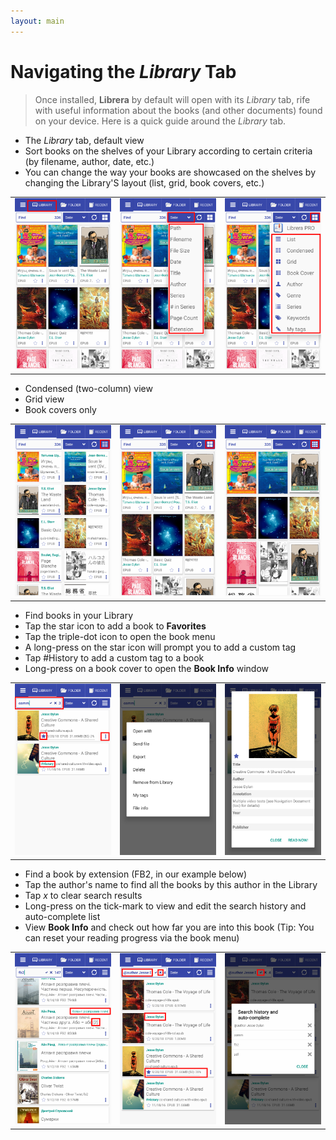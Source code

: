 ```yaml
---
layout: main
---
```


# Navigating the _Library_ Tab

> Once installed, **Librera** by default will open with its _Library_ tab, rife with useful information about the books (and other documents) found on your device. Here is a quick guide around the _Library_ tab.

* The _Library_ tab, default view
* Sort books on the shelves of your Library according to certain criteria (by filename, author, date, etc.)
* You can change the way your books are showcased on the shelves by changing the Library'S layout (list, grid, book covers, etc.)

||||
|-|-|-|
|![](1.png)|![](2.png)|![](3.png)|

* Condensed (two-column) view
* Grid view
* Book covers only

||||
|-|-|-|
|![](4.png)|![](5.png)|![](6.png)|

* Find books in your Library
* Tap the star icon to add a book to **Favorites**
* Tap the triple-dot icon to open the book menu
* A long-press on the star icon will prompt you to add a custom tag
* Tap #History to add a custom tag to a book
* Long-press on a book cover to open the **Book Info** window

||||
|-|-|-|
|![](7.png)|![](8.png)|![](9.png)|

* Find a book by extension (FB2, in our example below)
* Tap the author's name to find all the books by this author in the Library
* Tap _x_ to clear search results
* Long-press on the tick-mark to view and edit the search history and auto-complete list
* View **Book Info** and check out how far you are into this book (Tip: You can reset your reading progress via the book menu)

||||
|-|-|-|
|![](10.png)|![](11.png)|![](12.png)|
